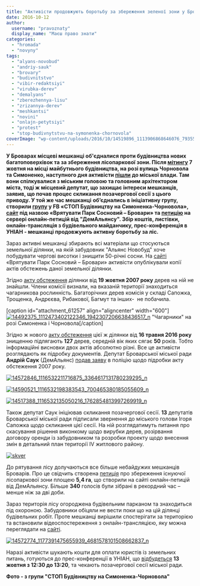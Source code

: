 ```yaml
---
title: "Активісти продовжують боротьбу за збереження зеленої зони у Броварах"
date: 2016-10-12
author: 
  username: "pravoznaty"
  display_name: "Маєш право знати"
categories: 
  - "hromada"
  - "novyny"
tags: 
  - "alyans-novobud"
  - "andriy-sauk"
  - "brovary"
  - "budivnitstvo"
  - "vibir-redaktsiyi"
  - "virubka-derev"
  - "demalyans"
  - "zberezhennya-lisu"
  - "zrizannya-derev"
  - "meshkantsi"
  - "novini"
  - "onlajn-petytsiyi"
  - "protest"
  - "stop-budivnytstvu-na-symonenka-chornovola"
coverImage: "wp-content/uploads/2016/10/14519896_1113906868646076_7935556102444733412_n.jpg"
---
```


**У Броварах місцеві мешканці об'єдналися проти будівництва нових багатоповерхівок та за збереження лісопаркової зони. Після [мітингу](https://mpz.brovary.org/brovarchany-protestuyut-proty-budivnytstva-na-symonenka-chornovola-znesly-ogorozhu-foto/) 7 жовтня на місці майбутнього будівництва, на розі вулиць Чорновола та Симоненко, наступного дня активісти [пішли](https://mpz.brovary.org/pislya-mityngu-aktyvisty-prodovzhyly-dialog-z-alyans-novobud-v-miskradi/) до міської влади. Там вони спілкувалися з міським головою та головним архітектором міста, тоді ж місцевий депутат, що захищає інтереси мешканців, заявив, що почав процес скликання позачергової сесії з цього приводу. У той же час мешканці** **об’єднались в ініціативну групу, створили [групу](https://www.facebook.com/groups/354018628272525/?fref=ts) у FB «СТОП Будівництву на Симоненка-Чорновола», [сайт](https://save.brovary.org/) під назвою «Врятувати Парк Сосновий – Бровари» та [петицію](https://petition.brovary.org/2115-Vryatuvati-park-IV-zhitlovogo-rajonu-mista-Brovari) на сервері онлайн-петицій від "ДемАльянсу". Збір коштів, листівки, онлайн-трансляція з будівельного майданчику, прес-конференція в УНІАН - мешканці продовжують активну боротьбу за ліс.**

Зараз активні мешканці збирають всі матеріали що стосуються земельної ділянки, на якій забудовник "Альянс Новобуд" хоче побудувати чергові висотки і знищити 50-річні сосни. На [сайті](https://save.brovary.org/) «Врятувати Парк Сосновий – Бровари» активісти опублікували копії актів обстежень даної земельної ділянки.

Згідно [акту обстеження](https://save.brovary.org/akt-obstezhennya-dilyanky-2007-rik-derev-ne-znajshly/) ділянки від **19 жовтня 2007 року** дерев на ній не знайшли. Члени комісії визнали, на вказаній території знаходиться чагарникова рослинність. Багаторічних дерев комісія у складі Сапожка, Трощенка, Андрєєва, Рибакової, Багмут та інших-  не побачила.

\[caption id="attachment\_61257" align="aligncenter" width="600"\][![14492375_1112473402122346_1942307206638436517_n](https://mpz.brovary.org/wp-content/uploads/2016/10/14492375_1112473402122346_1942307206638436517_n.jpg)](https://mpz.brovary.org/wp-content/uploads/2016/10/14492375_1112473402122346_1942307206638436517_n.jpg) "Чагарники" на розі Симоненка і Чорновола\[/caption\]

Згідно ж нового [акту обстеження](https://save.brovary.org/akt-obstezhennya-zelenyh-nasadzhen-vid-16-05-2016/) цієї ж ділянки від **16 травня 2016 року** знищенню підлягають **127** дерев, середній вік яких сягає **50** років. Тобто інформаційні висновки двох актів абсолютно різні. Все це активісти розглядають як підробку документів. Депутат Броварської міської ради **Андрій Саук** (ДемАльянс) [подав заяву](https://www.facebook.com/groups/354018628272525/permalink/356550714685983/) в поліцію щодо підробки акту обстеження 2007 року.

[![14572846_1116532211716875_3364617131780239295_n](https://mpz.brovary.org/wp-content/uploads/2016/10/14572846_1116532211716875_3364617131780239295_n.jpg)](https://mpz.brovary.org/wp-content/uploads/2016/10/14572846_1116532211716875_3364617131780239295_n.jpg)

[![14590521_1116532198383543_700465380185055609_n](https://mpz.brovary.org/wp-content/uploads/2016/10/14590521_1116532198383543_700465380185055609_n.jpg)](https://mpz.brovary.org/wp-content/uploads/2016/10/14590521_1116532198383543_700465380185055609_n.jpg)

[![14517388_1116532135050216_1762854813997269919_n](https://mpz.brovary.org/wp-content/uploads/2016/10/14517388_1116532135050216_1762854813997269919_n.jpg)](https://mpz.brovary.org/wp-content/uploads/2016/10/14517388_1116532135050216_1762854813997269919_n.jpg)

Також депутат Саук ініціював скликання позачергової сесії. **13** депутатів Броварської міської ради підписали звернення до міського голови Ігоря Сапожка щодо скликання цієї сесії. На ній розглядатимуть питання про скасування рішення виконкому щодо вирубки дерев, розірвання договору оренди із забудовником та розробки проекту щодо внесення змін в детальний план території IV житлового району.

[![skver](https://mpz.brovary.org/wp-content/uploads/2016/10/skver.png)](https://mpz.brovary.org/wp-content/uploads/2016/10/skver.png)

До рятування лісу долучаються все більше небайдужих мешканців Броварів. Про це свідчить створена [петиція](https://petition.brovary.org/2115-Vryatuvati-park-IV-zhitlovogo-rajonu-mista-Brovari) про збереження існуючої лісопаркової зони площею **5,4 га**, що створили на сайті онлайн-петицій від ДемАльянсу. Більше **340** голосів були зібрані в рекордний час – менше ніж за дві доби.

Зараз територія лісу огороджена будівельним парканом та знаходиться під охороною. Забудовники обіцяли не вести поки що на цій ділянці будівельних робіт. Проте мешканці вирішили спостерігати за територією та встановили відеоспостереження з онлайн-трансляцією, яку можна переглядати на [сайті](https://save.brovary.org/).

[![14572774_1177391475655939_4681578101508662837_n](https://mpz.brovary.org/wp-content/uploads/2016/10/14572774_1177391475655939_4681578101508662837_n.jpg)](https://mpz.brovary.org/wp-content/uploads/2016/10/14572774_1177391475655939_4681578101508662837_n.jpg)

Наразі активісти шукають кошти для оплати юристів із земельних питань, готуються до прес-конференції в УНІАН, що [відбудеться](https://www.facebook.com/groups/354018628272525/permalink/356318448042543/) **13 жовтня з 12:30 до 13:20**, та чекають позачергової сесії міської ради.

**Фото - з групи "СТОП Будівництву на Симоненка-Чорновола"**
